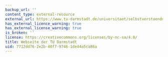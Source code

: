 ```yaml
---
backup_url: ''
content_type: external-resource
external_url: https://www.tu-darmstadt.de/universitaet/selbstverstaendnis/index.de.jsp
has_external_licence_warning: true
has_external_license_warning: true
is_broken: ''
license: https://creativecommons.org/licenses/by-nc-sa/4.0/
title: Webseite der TU Darmstadt
uid: 7712dd76-2e2b-40f7-9746-1de44a5ca86a
---
```

